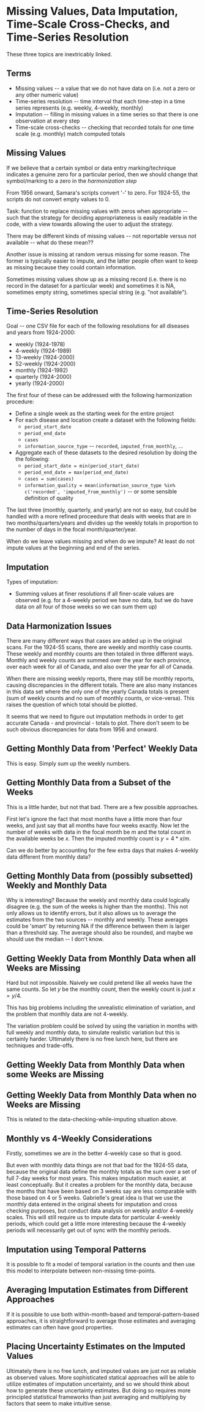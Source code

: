 # Missing Values, Data Imputation, Time-Scale Cross-Checks, and Time-Series Resolution

These three topics are inextricably linked.

## Terms

* Missing values -- a value that we do not have data on (i.e. not a zero or any other numeric value)
* Time-series resolution -- time interval that each time-step in a time series represents (e.g. weekly, 4-weekly, monthly)
* Imputation -- filling in missing values in a time series so that there is one observation at every step
* Time-scale cross-checks -- checking that recorded totals for one time scale (e.g. monthly) match computed totals

## Missing Values

If we believe that a certain symbol or data entry marking/technique indicates a genuine zero for a particular period, then we should change that symbol/marking to a zero in the _harmonization step_

From 1956 onward, Samara's scripts convert '-' to zero. 
For 1924-55, the scripts do not convert empty values to 0. 

Task: function to replace missing values with zeros when appropriate -- such that the strategy for deciding appropriateness is easily readable in the code, with a view towards allowing the user to adjust the strategy.

There may be different kinds of missing values -- not reportable versus not available -- what do these mean??

Another issue is missing at random versus missing for some reason. The former is typically easier to impute, and the latter people often want to keep as missing because they could contain information.

Sometimes missing values show up as a missing record (i.e. there is no record in the dataset for a particular week) and sometimes it is NA, sometimes empty string, sometimes special string (e.g. "not available").

## Time-Series Resolution

Goal -- one CSV file for each of the following resolutions for all diseases and years from 1924-2000:

  * weekly (1924-1978)
  * 4-weekly (1924-1989)
  * 13-weekly (1924-2000)
  * 52-weekly (1924-2000)
  * monthly (1924-1992)
  * quarterly (1924-2000)
  * yearly (1924-2000)

The first four of these can be addressed with the following harmonization procedure:

  * Define a single week as the starting week for the entire project
  * For each disease and location create a dataset with the following fields:
      * `period_start_date`
      * `period_end_date`
      * `cases`
      * `information_source_type` -- `recorded`, `imputed_from_monthly`, ...
  * Aggregate each of these datasets to the desired resolution by doing the the following:
      * `period_start_date = min(period_start_date)`
      * `period_end_date = max(period_end_date)`
      * `cases = sum(cases)`
      * `information_quality = mean(information_source_type %in% c('recorded', 'imputed_from_monthly')` -- or some sensible definition of quality

The last three (monthly, quarterly, and yearly) are not so easy, but could be handled with a more refined proceedure that deals with weeks that are in two months/quarters/years and divides up the weekly totals in proportion to the number of days in the focal month/quarter/year.

When do we leave values missing and when do we impute?  At least do not impute values at the beginning and end of the series.


## Imputation

Types of imputation:

* Summing values at finer resolutions if all finer-scale values are observed (e.g. for a 4-weekly period we have no data, but we do have data on all four of those weeks so we can sum them up)



## Data Harmonization Issues

There are many different ways that cases are added up in the original scans. For the 1924-55 scans, there are weekly and monthly case counts.
These weekly and monthly counts are then totaled in three different ways. Monthly and weekly counts are summed over the year for each province, over each week for all of Canada, and also over the year for all of Canada.

When there are missing weekly reports, there may still be monthly reports, causing discrepancies in the different totals. There are also many instances in this data set where the only one of the yearly Canada totals is present (sum of weekly counts and no sum of monthly counts, or vice-versa). This raises the question of which total should be plotted. 

It seems that we need to figure out imputation methods in order to get accurate Canada - and provincial - totals to plot. 
There don't seem to be such obvious discrepancies for data from 1956 and onward.

## Getting Monthly Data from 'Perfect' Weekly Data

This is easy.  Simply sum up the weekly numbers.

## Getting Monthly Data from a Subset of the Weeks

This is a little harder, but not that bad. There are a few possible approaches.

First let's ignore the fact that most months have a little more than four weeks, and just say that all months have four weeks exactly. Now let the number of weeks with data in the focal month be $m$ and the total count in the available weeks be $x$.  Then the imputed monthly count is $y = 4*x/m$.

Can we do better by accounting for the few extra days that makes 4-weekly data different from monthly data?

## Getting Monthly Data from (possibly subsetted) Weekly and Monthly Data

Why is interesting? Because the weekly and monthly data could logically disagree (e.g. the sum of the weeks is higher than the months).  This not only allows us to identify errors, but it also allows us to average the estimates from the two sources -- monthly and weekly. These averages could be 'smart' by returning NA if the difference between them is larger than a threshold say. The average should also be rounded, and maybe we should use the median -- I don't know.

## Getting Weekly Data from Monthly Data when all Weeks are Missing

Hard but not impossible.  Naively we could pretend like all weeks have the same counts.  So let $y$ be the monthly count, then the weekly count is just $x = y / 4$.

This has big problems including the unrealistic elimination of variation, and the problem that monthly data are not 4-weekly.

The variation problem could be solved by using the variation in months with full weekly and monthly data, to simulate realistic variation but this is certainly harder. Ultimately there is no free lunch here, but there are techniques and trade-offs.

## Getting Weekly Data from Monthly Data when some Weeks are Missing

## Getting Weekly Data from Monthly Data when no Weeks are Missing

This is related to the data-checking-while-imputing situation above.

## Monthly vs 4-Weekly Considerations

Firstly, sometimes we are in the better 4-weekly case so that is good.

But even with monthly data things are not that bad for the 1924-55 data, because the original data define the monthly totals as the sum over a set of full 7-day weeks for most years. This makes imputation much easier, at least conceptually. But it creates a problem for the monthly data, because the months that have been based on 3 weeks say are less comparable with those based on 4 or 5 weeks. Gabrielle's great idea is that we use the monthly data entered in the original sheets for imputation and cross checking purposes, but conduct data analysis on weekly and/or 4-weekly scales. This will still require us to impute data for particular 4-weekly periods, which could get a little more interesting because the 4-weekly periods will necessarily get out of sync with the monthly periods.

## Imputation using Temporal Patterns

It is possible to fit a model of temporal variation in the counts and then use this model to interpolate between non-missing time-points.

## Averaging Imputation Estimates from Different Approaches

If it is possible to use both within-month-based and temporal-pattern-based approaches, it is straightforward to average those estimates and averaging estimates can often have good properties.

## Placing Uncertainty Estimates on the Imputed Values

Ultimately there is no free lunch, and imputed values are just not as reliable as observed values. More sophisticated statical approaches will be able to utilize estimates of imputation uncertainty, and so we should think about how to generate these uncertainty estimates. But doing so requires more principled statistical frameworks than just averaging and multiplying by factors that seem to make intuitive sense.
